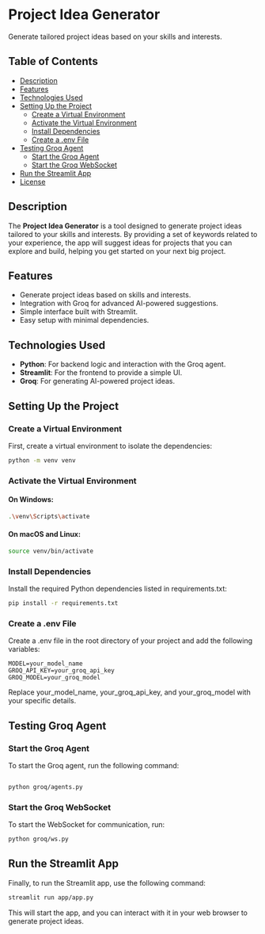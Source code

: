 # Project Idea Generator

Generate tailored project ideas based on your skills and interests.

## Table of Contents
- [Description](#description)
- [Features](#features)
- [Technologies Used](#technologies-used)
- [Setting Up the Project](#setting-up-the-project)
  - [Create a Virtual Environment](#create-a-virtual-environment)
  - [Activate the Virtual Environment](#activate-the-virtual-environment)
  - [Install Dependencies](#install-dependencies)
  - [Create a .env File](#create-a-env-file)
- [Testing Groq Agent](#testing-groq-agent)
  - [Start the Groq Agent](#start-the-groq-agent)
  - [Start the Groq WebSocket](#start-the-groq-websocket)
- [Run the Streamlit App](#run-the-streamlit-app)
- [License](#license)

## Description

The **Project Idea Generator** is a tool designed to generate project ideas tailored to your skills and interests. By providing a set of keywords related to your experience, the app will suggest ideas for projects that you can explore and build, helping you get started on your next big project.

## Features

- Generate project ideas based on skills and interests.
- Integration with Groq for advanced AI-powered suggestions.
- Simple interface built with Streamlit.
- Easy setup with minimal dependencies.

## Technologies Used

- **Python**: For backend logic and interaction with the Groq agent.
- **Streamlit**: For the frontend to provide a simple UI.
- **Groq**: For generating AI-powered project ideas.

## Setting Up the Project

### Create a Virtual Environment

First, create a virtual environment to isolate the dependencies:

```bash
python -m venv venv
```
### Activate the Virtual Environment

#### On Windows:

```bash
.\venv\Scripts\activate
```

#### On macOS and Linux:

```bash
source venv/bin/activate
```

### Install Dependencies

Install the required Python dependencies listed in requirements.txt:

```bash
pip install -r requirements.txt
```
### Create a .env File
Create a .env file in the root directory of your project and add the following variables:

```env
MODEL=your_model_name
GROQ_API_KEY=your_groq_api_key
GROQ_MODEL=your_groq_model
```
Replace your_model_name, your_groq_api_key, and your_groq_model with your specific details.

## Testing Groq Agent
### Start the Groq Agent
To start the Groq agent, run the following command:

```bash

python groq/agents.py
```
### Start the Groq WebSocket
To start the WebSocket for communication, run:

```bash
python groq/ws.py
```
## Run the Streamlit App
Finally, to run the Streamlit app, use the following command:

```bash
streamlit run app/app.py
```
This will start the app, and you can interact with it in your web browser to generate project ideas.
